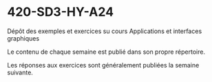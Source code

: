# 420-SD3-HY-A24
Dépôt des exemples et exercices su cours Applications et interfaces graphiques

Le contenu de chaque semaine est publié dans son propre répertoire.

Les réponses aux exercices sont généralement publiées la semaine suivante.